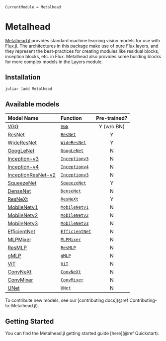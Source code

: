 ```@meta
CurrentModule = Metalhead
```

# Metalhead

[Metalhead.jl](https://github.com/FluxML/Metalhead.jl) provides standard machine learning vision models for use with [Flux.jl](https://fluxml.ai). The architectures in this package make use of pure Flux layers, and they represent the best-practices for creating modules like residual blocks, inception blocks, etc. in Flux. Metalhead also provides some building blocks for more complex models in the Layers module.

## Installation

```julia
julia> ]add Metalhead
```

## Available models

| Model Name                                             | Function                    | Pre-trained? |
|:-------------------------------------------------------|:----------------------------|:------------:|
| [VGG](https://arxiv.org/abs/1409.1556)                 | [`VGG`](@ref)               | Y (w/o BN)   |
| [ResNet](https://arxiv.org/abs/1512.03385)             | [`ResNet`](@ref)            | Y            |
| [WideResNet](https://arxiv.org/abs/1605.07146)         | [`WideResNet`](@ref)        | Y            |
| [GoogLeNet](https://arxiv.org/abs/1409.4842)           | [`GoogLeNet`](@ref)         | N            |
| [Inception-v3](https://arxiv.org/abs/1512.00567)       | [`Inceptionv3`](@ref)       | N            |
| [Inception-v4](https://arxiv.org/abs/1602.07261)       | [`Inceptionv4`](@ref)       | N            |
| [InceptionResNet-v2](https://arxiv.org/abs/1602.07261) | [`Inceptionv3`](@ref)       | N            |
| [SqueezeNet](https://arxiv.org/abs/1602.07360)         | [`SqueezeNet`](@ref)        | Y            |
| [DenseNet](https://arxiv.org/abs/1608.06993)           | [`DenseNet`](@ref)          | N            |
| [ResNeXt](https://arxiv.org/abs/1611.05431)            | [`ResNeXt`](@ref)           | Y            |
| [MobileNetv1](https://arxiv.org/abs/1704.04861)        | [`MobileNetv1`](@ref)       | N            |
| [MobileNetv2](https://arxiv.org/abs/1801.04381)        | [`MobileNetv2`](@ref)       | N            |
| [MobileNetv3](https://arxiv.org/abs/1905.02244)        | [`MobileNetv3`](@ref)       | N            |
| [EfficientNet](https://arxiv.org/abs/1905.11946)       | [`EfficientNet`](@ref)      | N            |
| [MLPMixer](https://arxiv.org/pdf/2105.01601)           | [`MLPMixer`](@ref)          | N            |
| [ResMLP](https://arxiv.org/abs/2105.03404)             | [`ResMLP`](@ref)            | N            |
| [gMLP](https://arxiv.org/abs/2105.08050)               | [`gMLP`](@ref)              | N            |
| [ViT](https://arxiv.org/abs/2010.11929)                | [`ViT`](@ref)               | N            |
| [ConvNeXt](https://arxiv.org/abs/2201.03545)           | [`ConvNeXt`](@ref)          | N            |
| [ConvMixer](https://arxiv.org/abs/2201.09792)          | [`ConvMixer`](@ref)         | N            |
| [UNet](https://arxiv.org/abs/1505.04597v1)             | [`UNet`](@ref)              | N            |

To contribute new models, see our [contributing docs](@ref Contributing-to-Metalhead.jl).

## Getting Started

You can find the Metalhead.jl getting started guide [here](@ref Quickstart).
